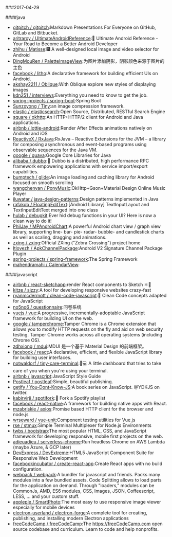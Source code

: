 ###2017-04-29 

####java
* [gitpitch / gitpitch](https://github.com/gitpitch/gitpitch):Markdown Presentations For Everyone on GitHub, GitLab and Bitbucket.
* [aritraroy / UltimateAndroidReference](https://github.com/aritraroy/UltimateAndroidReference):🚀 Ultimate Android Reference - Your Road to Become a Better Android Developer
* [zhihu / Matisse](https://github.com/zhihu/Matisse):🎆 A well-designed local image and video selector for Android
* [DingMouRen / PaletteImageView](https://github.com/DingMouRen/PaletteImageView):为图片添加阴影，阴影颜色来源于图片的主色
* [facebook / litho](https://github.com/facebook/litho):A declarative framework for building efficient UIs on Android.
* [akshay2211 / Oblique](https://github.com/akshay2211/Oblique):With Oblique explore new styles of displaying images
* [kdn251 / interviews](https://github.com/kdn251/interviews):Everything you need to know to get the job.
* [spring-projects / spring-boot](https://github.com/spring-projects/spring-boot):Spring Boot
* [Sunzxyong / Tiny](https://github.com/Sunzxyong/Tiny):an image compression framework.
* [elastic / elasticsearch](https://github.com/elastic/elasticsearch):Open Source, Distributed, RESTful Search Engine
* [square / okhttp](https://github.com/square/okhttp):An HTTP+HTTP/2 client for Android and Java applications.
* [airbnb / lottie-android](https://github.com/airbnb/lottie-android):Render After Effects animations natively on Android and iOS
* [ReactiveX / RxJava](https://github.com/ReactiveX/RxJava):RxJava – Reactive Extensions for the JVM – a library for composing asynchronous and event-based programs using observable sequences for the Java VM.
* [google / guava](https://github.com/google/guava):Google Core Libraries for Java
* [alibaba / dubbo](https://github.com/alibaba/dubbo):📢 Dubbo is a distributed, high performance RPC framework empowering applications with service import/export capabilities.
* [bumptech / glide](https://github.com/bumptech/glide):An image loading and caching library for Android focused on smooth scrolling
* [wangchenyan / PonyMusic](https://github.com/wangchenyan/PonyMusic):OkHttp+Gson+Material Design Online Music Player
* [iluwatar / java-design-patterns](https://github.com/iluwatar/java-design-patterns):Design patterns implemented in Java
* [rafakob / FloatingEditText](https://github.com/rafakob/FloatingEditText):[Android Library] TextInputLayout and TextInputEditText merged into one class
* [hulab / debugkit](https://github.com/hulab/debugkit):Ever hid debug functions in your UI? Here is now a clean way to do it!
* [PhilJay / MPAndroidChart](https://github.com/PhilJay/MPAndroidChart):A powerful Android chart view / graph view library, supporting line- bar- pie- radar- bubble- and candlestick charts as well as scaling, dragging and animations.
* [zxing / zxing](https://github.com/zxing/zxing):Official ZXing ("Zebra Crossing") project home
* [ltlovezh / ApkChannelPackage](https://github.com/ltlovezh/ApkChannelPackage):Android V2 Signature Channel Package Plugin
* [spring-projects / spring-framework](https://github.com/spring-projects/spring-framework):The Spring Framework
* [mahendramahi / CalendarView](https://github.com/mahendramahi/CalendarView):

####javascript
* [airbnb / react-sketchapp](https://github.com/airbnb/react-sketchapp):render React components to Sketch ⚛️💎
* [kitze / sizzy](https://github.com/kitze/sizzy):A tool for developing responsive websites crazy-fast
* [ryanmcdermott / clean-code-javascript](https://github.com/ryanmcdermott/clean-code-javascript):🛁 Clean Code concepts adapted for JavaScript
* [no5no6 / questionnaire](https://github.com/no5no6/questionnaire):问卷系统
* [vuejs / vue](https://github.com/vuejs/vue):A progressive, incrementally-adoptable JavaScript framework for building UI on the web.
* [google / tamperchrome](https://github.com/google/tamperchrome):Tamper Chrome is a Chrome extension that allows you to modify HTTP requests on the fly and aid on web security testing. Tamper Chrome works across all operating systems (including Chrome OS).
* [zdhxiong / mdui](https://github.com/zdhxiong/mdui):MDUI 是一个基于 Material Design 的前端框架。
* [facebook / react](https://github.com/facebook/react):A declarative, efficient, and flexible JavaScript library for building user interfaces.
* [notwaldorf / tiny-care-terminal](https://github.com/notwaldorf/tiny-care-terminal):💖💻 A little dashboard that tries to take care of you when you're using your terminal.
* [airbnb / javascript](https://github.com/airbnb/javascript):JavaScript Style Guide
* [Postleaf / postleaf](https://github.com/Postleaf/postleaf):Simple, beautiful publishing.
* [getify / You-Dont-Know-JS](https://github.com/getify/You-Dont-Know-JS):A book series on JavaScript. @YDKJS on twitter.
* [kabirvirji / spotifork](https://github.com/kabirvirji/spotifork):🍴 Fork a Spotify playlist
* [facebook / react-native](https://github.com/facebook/react-native):A framework for building native apps with React.
* [mzabriskie / axios](https://github.com/mzabriskie/axios):Promise based HTTP client for the browser and node.js
* [wrseward / vue-unit](https://github.com/wrseward/vue-unit):Component testing utilities for Vue.js
* [rse / stmux](https://github.com/rse/stmux):Simple Terminal Multiplexer for Node.js Environments
* [twbs / bootstrap](https://github.com/twbs/bootstrap):The most popular HTML, CSS, and JavaScript framework for developing responsive, mobile first projects on the web.
* [adieuadieu / serverless-chrome](https://github.com/adieuadieu/serverless-chrome):Run headless Chrome on AWS Lambda (maybe Azure, & GCP later)
* [DevExpress / DevExtreme](https://github.com/DevExpress/DevExtreme):HTML5 JavaScript Component Suite for Responsive Web Development
* [facebookincubator / create-react-app](https://github.com/facebookincubator/create-react-app):Create React apps with no build configuration.
* [webpack / webpack](https://github.com/webpack/webpack):A bundler for javascript and friends. Packs many modules into a few bundled assets. Code Splitting allows to load parts for the application on demand. Through "loaders," modules can be CommonJs, AMD, ES6 modules, CSS, Images, JSON, Coffeescript, LESS, ... and your custom stuff.
* [appleple / SmartPhoto](https://github.com/appleple/SmartPhoto):The most easy to use responsive image viewer especially for mobile devices
* [electron-userland / electron-forge](https://github.com/electron-userland/electron-forge):A complete tool for creating, publishing, and installing modern Electron applications
* [freeCodeCamp / freeCodeCamp](https://github.com/freeCodeCamp/freeCodeCamp):The https://freeCodeCamp.com open source codebase and curriculum. Learn to code and help nonprofits.
